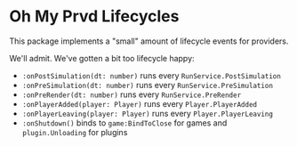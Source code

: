 # Oh My Prvd Lifecycles

This package implements a "small" amount of lifecycle events for providers.

We'll admit. We've gotten a bit too lifecycle happy:

- `:onPostSimulation(dt: number)` runs every `RunService.PostSimulation`
- `:onPreSimulation(dt: number)` runs every `RunService.PreSimulation`
- `:onPreRender(dt: number)` runs every `RunService.PreRender`
- `:onPlayerAdded(player: Player)` runs every `Player.PlayerAdded`
- `:onPlayerLeaving(player: Player)` runs every `Player.PlayerLeaving`
- `:onShutdown()` binds to `game:BindToClose` for games and `plugin.Unloading` for plugins
